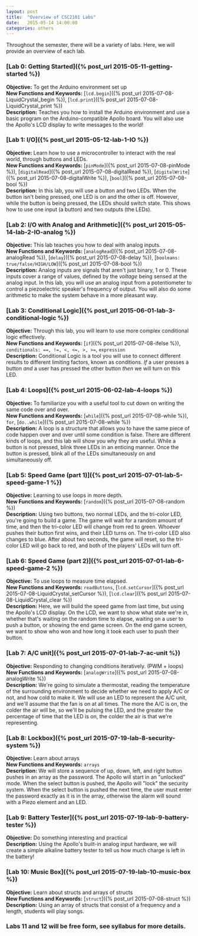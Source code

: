 ```yaml
---
layout: post
title:  "Overview of CSC2101 Labs"
date:   2015-05-14 14:00:00
categories: others
---
```


Throughout the semester, there will be a variety of labs. Here, we will provide an overview of each lab.

### [Lab 0: Getting Started]({% post_url 2015-05-11-getting-started %})  
**Objective:** To get the Arduino environment set up  
**New Functions and Keywords:** [`lcd.begin`]({% post_url 2015-07-08-LiquidCrystal_begin %}), [`lcd.print`]({% post_url 2015-07-08-LiquidCrystal_print %})  
**Description:** Teaches you how to install the Arduino environment and use a basic program on the Arduino-compatible Apollo board. You will also use the Apollo's LCD display to write messages to the world!

### [Lab 1: I/O]({% post_url 2015-05-12-lab-1-IO %})  
**Objective:** Learn how to use a microcontroller to interact with the real world, through buttons and LEDs.  
**New Functions and Keywords:** [`pinMode`]({% post_url 2015-07-08-pinMode %}), [`digitalRead`]({% post_url 2015-07-08-digitalRead %}), [`digitalWrite`]({% post_url 2015-07-08-digitalWrite %}), [`bool`]({% post_url 2015-07-08-bool %})  
**Description:** In this lab, you will use a button and two LEDs. When the button isn't being pressed, one LED is on and the other is off. However, while the button is being pressed, the LEDs should switch state. This shows how to use one input (a button) and two outputs (the LEDs).

### [Lab 2: I/O with Analog and Arithmetic]({% post_url 2015-05-14-lab-2-IO-analog %})  
**Objective:** This lab teaches you how to deal with analog inputs.  
**New Functions and Keywords:** [`analogRead`]({% post_url 2015-07-08-analogRead %}), [`delay`]({% post_url 2015-07-08-delay %}), [`booleans: true/false/HIGH/LOW`]({% post_url 2015-07-08-bool %})  
**Description:** Analog inputs are signals that aren't just binary, 1 or 0. These inputs cover a range of values, defined by the *voltage* being sensed at the analog input. In this lab, you will use an analog input from a potentiometer to control a piezoelectric speaker's frequency of output. You will also do some arithmetic to make the system behave in a more pleasant way.

### [Lab 3: Conditional Logic]({% post_url 2015-06-01-lab-3-conditional-logic %})  
**Objective:** Through this lab, you will learn to use more complex conditional logic effectively.  
**New Functions and Keywords:** [`if`]({% post_url 2015-07-08-ifelse %}), `conditionals: ==, !=, <, <=, >, >=`, `expression`  
**Description:** Conditional Logic is a tool you will use to connect different results to different limiting factors, known as conditions. *If* a user presses a button *and* a user has pressed the other button *then* we will turn on this LED.

### [Lab 4: Loops]({% post_url 2015-06-02-lab-4-loops %})  
**Objective:** To familiarize you with a useful tool to cut down on writing the same code over and over.  
**New Functions and Keywords:** [`while`]({% post_url 2015-07-08-while %}), `for`, [`do..while`]({% post_url 2015-07-08-while %})   
**Description:** A loop is a structure that allows you to have the same piece of code happen over and over until some condition is false. There are different kinds of loops, and this lab will show you why they are useful. While a button is not pressed, blink three LEDs in an enticing manner. Once the button is pressed, blink all of the LEDs simultaneously on and simultaneously off.

### [Lab 5: Speed Game (part 1)]({% post_url 2015-07-01-lab-5-speed-game-1 %})  
**Objective:** Learning to use loops in more depth.  
**New Functions and Keywords:** [`random`]({% post_url 2015-07-08-random %})  
**Description:** Using two buttons, two normal LEDs, and the tri-color LED, you're going to build a game. The game will wait for a random amount of time, and then the tri-color LED will change from red to green. Whoever pushes their button first wins, and their LED turns on. The tri-color LED also changes to blue. After about two seconds, the game will reset, so the tri-color LED will go back to red, and both of the players' LEDs will turn off.  

### [Lab 6: Speed Game (part 2)]({% post_url 2015-07-01-lab-6-speed-game-2 %})  
**Objective:** To use loops to measure time elapsed.  
**New Functions and Keywords:** `readButtons`, [`lcd.setCursor`]({% post_url 2015-07-08-LiquidCrystal_setCursor %}), [`lcd.clear`]({% post_url 2015-07-08-LiquidCrystal_clear %})  
**Description:** Here, we will build the speed game from last time, but using the Apollo's LCD display. On the LCD, we want to show what state we're in, whether that's waiting on the random time to elapse, waiting on a user to push a button, or showing the end game screen. On the end game screen, we want to show who won and how long it took each user to push their button.  

### [Lab 7: A/C unit]({% post_url 2015-07-01-lab-7-ac-unit %})  
**Objective:** Responding to changing conditions iteratively. (PWM + loops)  
**New Functions and Keywords:** [`analogWrite`]({% post_url 2015-07-08-analogWrite %})  
**Description:** We're going to simulate a thermostat, reading the temperature of the surrounding environment to decide whether we need to apply A/C or not, and how cold to make it. We will use an LED to represent the A/C unit, and we'll assume that the fan is on at all times. The more the A/C is on, the colder the air will be, so we'll be pulsing the LED, and the greater the percentage of time that the LED is on, the colder the air is that we're representing.

### [Lab 8: Lockbox]({% post_url 2015-07-19-lab-8-security-system %})  
**Objective:** Learn about arrays  
**New Functions and Keywords:** `arrays`  
**Description:** We will store a sequence of up, down, left, and right button pushes in an array as the password. The Apollo will start in an "unlocked" mode. When the select button is pushed, the Apollo will "lock" the security system. When the select button is pushed the next time, the user must enter the password exactly as it is in the array, otherwise the alarm will sound with a Piezo element and an LED.

### [Lab 9: Battery Tester]({% post_url 2015-07-19-lab-9-battery-tester %})  
**Objective:** Do something interesting and practical    
**Description:** Using the Apollo's built-in analog input hardware, we will create a simple alkaline battery tester to tell us how much charge is left in the battery!  

### [Lab 10: Music Box]({% post_url 2015-07-19-lab-10-music-box %})  
**Objective:** Learn about structs and arrays of structs  
**New Functions and Keywords:** [`struct`]({% post_url 2015-07-08-struct %})  
**Description:** Using an array of structs that consist of a frequency and a length, students will play songs.  

### Labs 11 and 12 will be free form, see syllabus for more details.
